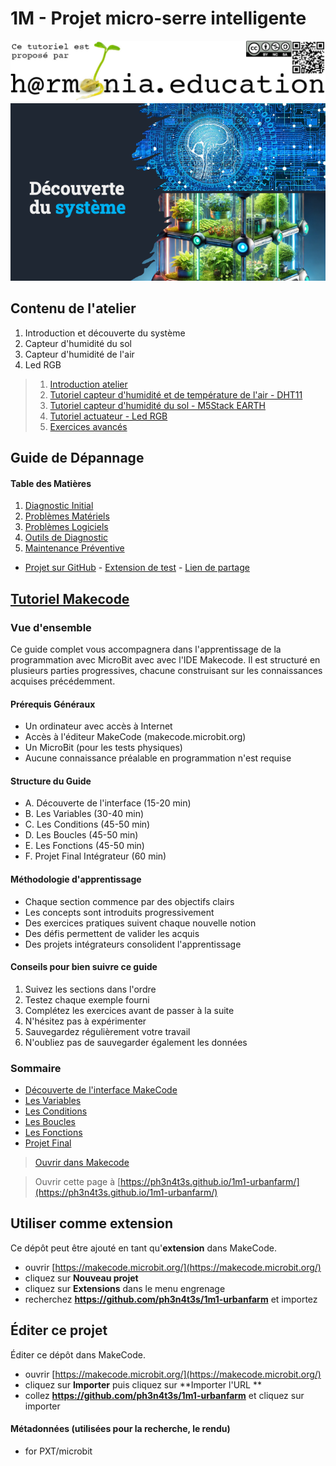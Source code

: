 # 1M - Projet micro-serre intelligente

![Logo H@rmonia](https://github.com/ph3n4t3s/1m1-urbanfarm/blob/master/img/Harmonia_v4.jpg?raw=true)
![Atelier 1](https://github.com/ph3n4t3s/1m1-urbanfarm/blob/master/img/Titre.png?raw=true)

## Contenu de l'atelier
1. Introduction et découverte du système
2. Capteur d'humidité du sol
3. Capteur d'humidité de l'air
4. Led RGB

> 1. [Introduction atelier](https://makecode.microbit.org/#tutorial:github:ph3n4t3s/1m1-urbanfarm/introduction-microbit)
> 2. [Tutoriel capteur d'humidité et de température de l'air - DHT11](https://makecode.microbit.org/#tutorial:github:ph3n4t3s/1m1-urbanfarm/tutoriel-dht11)
> 3. [Tutoriel capteur d'humidité du sol - M5Stack EARTH](https://makecode.microbit.org/#tutorial:github:ph3n4t3s/1m1-urbanfarm/tutoriel-m5stack)
> 4. [Tutoriel actuateur - Led RGB](https://makecode.microbit.org/#tutorial:github:ph3n4t3s/1m1-urbanfarm/tutoriel-led-rgb)
> 5. [Exercices avancés](https://makecode.microbit.org/#tutorial:github:ph3n4t3s/1m1-urbanfarm/exercices-avances)

## Guide de Dépannage
#### Table des Matières
1. [Diagnostic Initial](https://makecode.microbit.org/#tutorial:github:ph3n4t3s/1m1-urbanfarm/diagnostic-initial)
2. [Problèmes Matériels](https://makecode.microbit.org/#tutorial:github:ph3n4t3s/1m1-urbanfarm/problemes-materiels)
3. [Problèmes Logiciels](https://makecode.microbit.org/#tutorial:github:ph3n4t3s/1m1-urbanfarm/problemes-logiciels)
4. [Outils de Diagnostic](https://makecode.microbit.org/#tutorial:github:ph3n4t3s/1m1-urbanfarm/outils-de-diagnostic)
5. [Maintenance Préventive](https://makecode.microbit.org/#tutorial:github:ph3n4t3s/1m1-urbanfarm/maintenance-preventive)


- [Projet sur GitHub](https://ph3n4t3s.github.io/1m1-urbanfarm/) - [Extension de test](https://makecode.microbit.org/#testproject:e50528d4-76b1-4c94-c30d-902bfd340e35) - [Lien de partage]()


## [Tutoriel Makecode](https://makecode.microbit.org/#tutorial:github:ph3n4t3s/1m1-urbanfarm/tutoriel-makecode)

### Vue d'ensemble

Ce guide complet vous accompagnera dans l'apprentissage de la programmation avec MicroBit avec avec l'IDE Makecode. Il est structuré en plusieurs parties progressives, chacune construisant sur les connaissances acquises précédemment.

#### Prérequis Généraux

- Un ordinateur avec accès à Internet
- Accès à l'éditeur MakeCode (makecode.microbit.org)
- Un MicroBit (pour les tests physiques)
- Aucune connaissance préalable en programmation n'est requise

#### Structure du Guide

- A. Découverte de l'interface (15-20 min)
- B. Les Variables (30-40 min)
- C. Les Conditions (45-50 min)
- D. Les Boucles (45-50 min)
- E. Les Fonctions (45-50 min)
- F. Projet Final Intégrateur (60 min)

#### Méthodologie d'apprentissage

- Chaque section commence par des objectifs clairs
- Les concepts sont introduits progressivement
- Des exercices pratiques suivent chaque nouvelle notion
- Des défis permettent de valider les acquis
- Des projets intégrateurs consolident l'apprentissage

#### Conseils pour bien suivre ce guide

1. Suivez les sections dans l'ordre
2. Testez chaque exemple fourni
3. Complétez les exercices avant de passer à la suite
4. N'hésitez pas à expérimenter
5. Sauvegardez régulièrement votre travail
6. N'oubliez pas de sauvegarder également les données

### Sommaire

- [Découverte de l'interface MakeCode](https://makecode.microbit.org/#tutorial:github:ph3n4t3s/1m1-urbanfarm/tutoriel-makecodeA)
- [Les Variables](https://makecode.microbit.org/#tutorial:github:ph3n4t3s/1m1-urbanfarm/tutoriel-makecodeB)
- [Les Conditions](https://makecode.microbit.org/#tutorial:github:ph3n4t3s/1m1-urbanfarm/tutoriel-makecodeC)
- [Les Boucles](https://makecode.microbit.org/#tutorial:github:ph3n4t3s/1m1-urbanfarm/tutoriel-makecodeD)
- [Les Fonctions](https://makecode.microbit.org/#tutorial:github:ph3n4t3s/1m1-urbanfarm/tutoriel-makecodeE)
- [Projet Final](https://makecode.microbit.org/#tutorial:github:ph3n4t3s/1m1-urbanfarm/tutoriel-makecodeF)


> [Ouvrir dans Makecode](https://makecode.microbit.org/#tutorial:github:ph3n4t3s/1m1-urbanfarm/introduction-microbit) 

> Ouvrir cette page à [https://ph3n4t3s.github.io/1m1-urbanfarm/](https://ph3n4t3s.github.io/1m1-urbanfarm/)

## Utiliser comme extension

Ce dépôt peut être ajouté en tant qu'**extension** dans MakeCode.

* ouvrir [https://makecode.microbit.org/](https://makecode.microbit.org/)
* cliquez sur **Nouveau projet**
* cliquez sur **Extensions** dans le menu engrenage
* recherchez **https://github.com/ph3n4t3s/1m1-urbanfarm** et importez

## Éditer ce projet

Éditer ce dépôt dans MakeCode.

* ouvrir [https://makecode.microbit.org/](https://makecode.microbit.org/)
* cliquez sur **Importer** puis cliquez sur **Importer l'URL **
* collez **https://github.com/ph3n4t3s/1m1-urbanfarm** et cliquez sur importer

#### Métadonnées (utilisées pour la recherche, le rendu)

* for PXT/microbit
<script src="https://makecode.com/gh-pages-embed.js"></script><script>makeCodeRender("{{ site.makecode.home_url }}", "{{ site.github.owner_name }}/{{ site.github.repository_name }}");</script>
